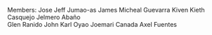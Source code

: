 Members:
Jose Jeff Jumao-as
James Micheal Guevarra
Kiven Kieth Casquejo
Jelmero Abaño  
Glen Ranido
John Karl Oyao
Joemari Canada
Axel Fuentes
